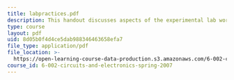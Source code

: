 ```yaml
---
title: labpractices.pdf
description: This handout discusses aspects of the experimental lab work.
type: course
layout: pdf
uid: 8d05b0f4d4ce5dab988346463658efa7
file_type: application/pdf
file_location: >-
  https://open-learning-course-data-production.s3.amazonaws.com/6-002-circuits-and-electronics-spring-2007/8d05b0f4d4ce5dab988346463658efa7_labpractices.pdf
course_id: 6-002-circuits-and-electronics-spring-2007
---
```

